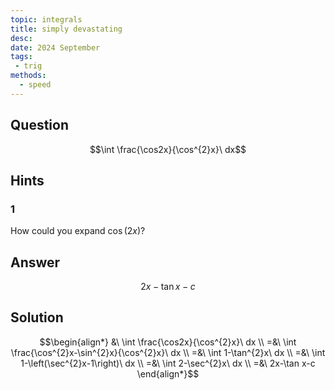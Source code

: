 ```yaml
---
topic: integrals
title: simply devastating
desc: 
date: 2024 September
tags:
 - trig
methods:
  - speed
---
```



## Question
```math
\int \frac{\cos2x}{\cos^{2}x}\ dx
```


## Hints

### 1
How could you expand $\cos(2x)$?


## Answer
```math
2x-\tan x-c
```


## Solution

```math
\begin{align*}
  &\ \int \frac{\cos2x}{\cos^{2}x}\ dx
  \\ =&\ \int \frac{\cos^{2}x-\sin^{2}x}{\cos^{2}x}\ dx
  \\ =&\ \int 1-\tan^{2}x\ dx
  \\ =&\ \int 1-\left(\sec^{2}x-1\right)\ dx
  \\ =&\ \int 2-\sec^{2}x\ dx
  \\ =&\ 2x-\tan x-c
\end{align*}
```
